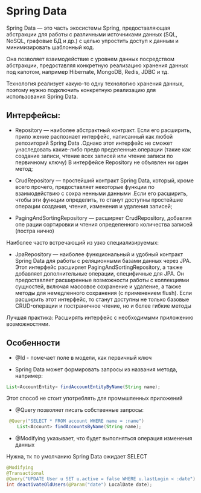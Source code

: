 # Spring Data

Spring Data — это часть экосистемы Spring, предоставляющая абстракции для работы с различными источниками данных (SQL,
NoSQL, графовые БД и др.) с целью упростить доступ к данным и минимизировать шаблонный код.

Она позволяет взаимодействие с уровнем данных посредством абстракции, предоставляя конкретную реализацию
хранения данных под капотом, например Hibernate, MongoDB, Redis, JDBC и тд.

Технология реализует какую-то одну технологию хранения данных, поэтому нужно подключить конкретную реализацию для
использования Spring Data.

## Интерфейсы:

- Repository — наиболее абстрактный контракт. Если его расширить, прило
жение распознает интерфейс, написанный как любой репозиторий Spring
Data .Однако этот интерфейс не сможет унаследовать какие-либо предо
пределенные.операции (такие как создание записи, чтение всех записей или
чтение записи по первичному ключу)  В интерфейсе Repository не объявлен
ни один метод;


- CrudRepository — простейший контракт Spring Data, который, кроме всего
прочего, предоставляет некоторые функции по взаимодействию с сохра
ненными данными .Если его расширить, чтобы эти функции определить,
то станут доступны простейшие операции создания, чтения, изменения
и удаления записей;


- PagingAndSortingRepository — расширяет CrudRepository, добавляя опе
рации сортировки и чтения определенного количества записей (постра
нично)


Наиболее часто встречающий из узко специализируемых:

- JpaRepository — наиболее функциональный и удобный контракт Spring Data для работы с реляционными базами данных через JPA. 
Этот интерфейс расширяет PagingAndSortingRepository, а также добавляет дополнительные операции, специфичные для JPA. 
Он предоставляет расширенные возможности работы с коллекциями сущностей, включая массовое сохранение и удаление, 
а также методы для немедленного сохранения (с применением flush). Если расширить этот интерфейс, то станут доступны не только базовые 
CRUD-операции и постраничное чтение, но и более гибкие методы

Лучшая практика: 
Расширять интерфейс с необходимыми приложению возможностями.

## Особенности

- @Id - помечает поле в модели, как первичный ключ

- Spring Data может формировать запросы из названия метода, например:

```java
List<AccountEntity> findAccountEntityByName(String name);
```

Этот способ не стоит употреблять для промышленных приложений

- @Query позволяет писать собственные запросы:

```java
 @Query("SELECT * FROM account WHERE name = :name")
    List<Account> findAccountsByName(String name);
```

- @Modifying указывает, что будет выполняться операция изменения данных

Нужна, тк по умолчанию Spring Data ожидает SELECT

```java
@Modifying
@Transactional
@Query("UPDATE User u SET u.active = false WHERE u.lastLogin < :date")
int deactivateOldUsers(@Param("date") LocalDate date);
```